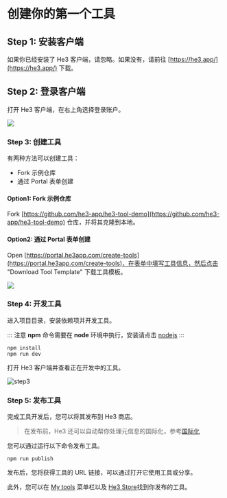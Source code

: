 # 创建你的第一个工具

## Step 1: 安装客户端

如果你已经安装了 He3 客户端，请忽略。如果没有，请前往 [https://he3.app/](https://he3.app/) 下载。

## Step 2: 登录客户端

打开 He3 客户端，在右上角选择登录账户。

![](/guide/1.png)

### Step 3: 创建工具

有两种方法可以创建工具：

- Fork 示例仓库
- 通过 Portal 表单创建

#### Option1: Fork 示例仓库

Fork [https://github.com/he3-app/he3-tool-demo](https://github.com/he3-app/he3-tool-demo) 仓库，并将其克隆到本地。

#### Option2: 通过 Portal 表单创建

Open [https://portal.he3app.com/create-tools](https://portal.he3app.com/create-tools)，在表单中填写工具信息，然后点击 "Download Tool Template" 下载工具模板。

![](/guide/2.png)

### Step 4: 开发工具
进入项目目录，安装依赖项并开发工具。

::: 注意
**npm** 命令需要在 **node** 环境中执行，安装请点击 [nodejs](https://nodejs.org/)
:::

```shell
npm install
npm run dev
```

打开 He3 客户端并查看正在开发中的工具。

![step3](/guide/3.png)

### Step 5: 发布工具

完成工具开发后，您可以将其发布到 He3 商店。

> 在发布前，He3 还可以自动帮你处理元信息的国际化，参考[国际化](./advance/i18n.md)

您可以通过运行以下命令发布工具。

```shell
npm run publish
```

发布后，您将获得工具的 URL 链接，可以通过打开它使用工具或分享。

此外，您可以在 [My tools](https://portal.he3app.com/my-tools) 菜单栏以及 [He3 Store](https://portal.he3app.com/tools?page=1)找到你发布的工具。
